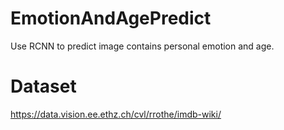 # EmotionAndAgePredict
Use RCNN to predict image contains personal emotion and age.
# Dataset
https://data.vision.ee.ethz.ch/cvl/rrothe/imdb-wiki/
